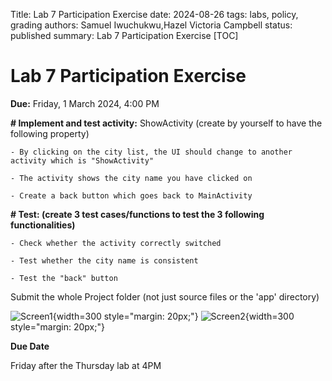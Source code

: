 Title: Lab 7 Participation Exercise
date: 2024-08-26
tags: labs, policy, grading
authors: Samuel Iwuchukwu,Hazel Victoria Campbell
status: published
summary: Lab 7 Participation Exercise
[TOC]

# Lab 7 Participation Exercise

**Due:** Friday, 1 March 2024, 4:00 PM

**# Implement and test activity:**
ShowActivity (create by yourself to have the following property)

    - By clicking on the city list, the UI should change to another activity which is "ShowActivity"

    - The activity shows the city name you have clicked on

    - Create a back button which goes back to MainActivity

**# Test: (create 3 test cases/functions to test the 3 following functionalities)**

    - Check whether the activity correctly switched

    - Test whether the city name is consistent

    - Test the "back" button

Submit the whole Project folder (not just source files or the 'app' directory)

![Screen1]({attach}../images/lab7/lab7_img1.png){width=300 style="margin: 20px;"}
![Screen2]({attach}../images/lab7/lab7_img2.png){width=300 style="margin: 20px;"}
  
  
**Due Date**

Friday after the Thursday lab at 4PM